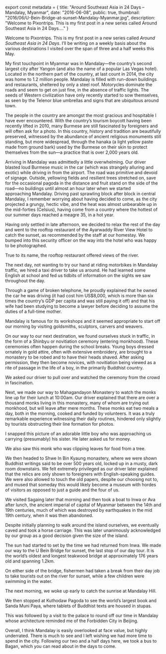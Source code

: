 export const metadata = { title: "Around Southeast Asia in 24 Days – Mandalay, Myanmar", date: "2016-06-08", public: true, thumbnail: "2016/06/U-Bein-Bridge-at-sunset-Mandalay-Myanmar.jpg", description: "Welcome to Pixontrips. This is my first post in a new series called Around Southeast Asia in 24 Days...." }

Welcome to Pixontrips. This is my first post in a new series called _Around Southeast Asia in 24 Days_. I’ll be writing on a weekly basis about the various destinations I visited over the span of three and a half weeks this May.

My first touchpoint in Myanmar was in Mandalay—the country’s second largest city after Yangon (and also the name of a popular Las Vegas hotel). Located in the northern part of the country, at last count in 2014, the city was home to 1.2 million people. Mandalay is filled with run-down buildings and restaurants, sheltered by only a steel roof. Motorycles dominate the roads and seem to get on just fine, in the absence of traffic lights. The seeds of Western civilization have only recently started to sow themselves, as seen by the Telenor blue umbrellas and signs that are ubiquitous around town.

<BlogPhoto alt="Panoramic view of Mandalay Myanmar | Pix on Trips" url="http://pixontrips.com/wp-content/uploads/2016/06/Panoramic-view-of-Mandalay-Myanmar-1200x800.jpg" href="http://pixontrips.com/2016/06/07/around-asia-24-days-mandalay/panoramic-view-of-mandalay-myanmar-1200x800/" caption="Panoramic view of Mandalay Myanmar - Pix on Trips" />

The people in the country are amongst the most gracious and hospitable I have ever encountered. With the country’s tourism boycott having been recently lifted in 2010, many Burmese are still fascinated by foreigners and will often ask for a photo. In this country, history and tradition are beautifully preserved, witnessed by the abundance of ancient religious monuments still standing, but more widespread, through the hanaka (a light yellow paste made from ground bark) used by the Burmese on their skin to protect themselves from the sun—a practice that is over 2,000 years old.

Arriving in Mandalay was admittedly a little overwhelming. Our driver blasted loud Burmese music in the car (which was strangely alluring and exotic) while driving in from the airport. The road was primitive and devoid of signage. Outside, yellowing fields and resilient trees stretched on, save for the occasional pagoda in the distance and fruit stand on the side of the road—no buildings until almost an hour later when we started approaching Mandalay. Driving past sprawling block after block in central Mandalay, I remember worrying about having decided to come, as the city projected a grungy, hectic vibe, and the heat was almost unbearable up in the mid-forties (Celsius), having come from a country where the hottest of our summer days reached a meagre 35, in a hot year.

<BlogPhoto alt="Street-in-Mandalay-Myanmar-at-sunset" url="http://pixontrips.com/wp-content/uploads/2016/06/Street-in-Mandalay-Myanmar-at-sunset-1200x799.jpg" href="http://pixontrips.com/2016/06/07/around-asia-24-days-mandalay/street-in-mandalay-myanmar-at-sunset-1200x799/" caption="Street in Mandalay, Myanmar at sunset - Pix on Trips" />

Having only settled in late afternoon, we decided to relax the rest of the day and went to the rooftop restaurant of the Ayarwaddy River View Hotel to catch the sunset, as recommended by the staff at our homestay. We bumped into this security officer on the way into the hotel who was happy to be photographed.

<BlogPhoto alt="Security officer in front Ayarwaddy River View Hotel, Mandalay, Myanmar" url="http://pixontrips.com/wp-content/uploads/2016/06/Security-officer-Mandalay-Myanmar-1200x800.jpg" href="http://pixontrips.com/2016/06/07/around-asia-24-days-mandalay/security-officer-mandalay-myanmar-1200x800/" caption="Security officer in front Ayarwaddy River View Hotel, Mandalay, Myanmar - Pix on Trips" />

True to its name, the rooftop restaurant offered views of the river.

<BlogPhoto alt="View of river from the Ayarwaddy River View Hotel, Mandalay, Myanmar" url="http://pixontrips.com/wp-content/uploads/2016/06/Panoramic-view-of-Ayarwaddy-River-Mandalay-Myanmar-1200x800.jpg" href="http://pixontrips.com/2016/06/07/around-asia-24-days-mandalay/panoramic-view-of-ayarwaddy-river-mandalay-myanmar-1200x800/" caption="View of river from the Ayarwaddy River View Hotel, Mandalay, Myanmar - Pix on Trips" />

The next day, not wanting to try our hand at riding motorbikes in Mandalay traffic, we hired a taxi driver to take us around. He had learned some English at school and fed us tidbits of information on the sights we saw throughout the day.

Through a game of broken telephone, he proudly explained that he owned the car he was driving (it had cost him US\$8,000, which is more than six times the country’s GDP per capita and was still paying it off) and that his wife had been studying to become a lawyer before deciding to assume the duties of a full-time mother.

<BlogPhoto alt="Taxi driver showing photo of family, Mandalay, Myanmar" url="http://pixontrips.com/wp-content/uploads/2016/06/Taxi-driver-showing-photo-of-family-Mandalay-Myanmar-1200x800.jpg" href="http://pixontrips.com/2016/06/07/around-asia-24-days-mandalay/taxi-driver-showing-photo-of-family-mandalay-myanmar-1200x800/" caption="Taxi driver showing photo of family, Mandalay, Myanmar - Pix on Trips" />

Mandalay is famous for its workshops and it seemed appropriate to start off our morning by visiting goldsmiths, sculptors, carvers and weavers.

<BlogPhoto alt="Boys carve Buddha statues in Mandalay, Myanmar" url="http://pixontrips.com/wp-content/uploads/2016/06/Boys-carve-Buddha-statues-in-Mandalay-Myanmar.jpg" href="http://pixontrips.com/2016/06/07/around-asia-24-days-mandalay/boys-carve-buddha-statues-in-mandalay-myanmar-2/" caption="Boys carve Buddha statues outdoors in Mandalay, Myanmar - Pix on Trips" />

<BlogPhoto alt="Men load sculptures for export, Mandalay, Myanmar" url="http://pixontrips.com/wp-content/uploads/2016/06/Loading-sculptures-for-export-Mandalay-Myanmar-1200x800.jpg" href="http://pixontrips.com/2016/06/07/around-asia-24-days-mandalay/loading-sculptures-for-export-mandalay-myanmar-1200x800/" caption="Men load sculptures for export onto truck, Mandalay, Myanmar - Pix on Trips" />

<BlogPhoto alt="Inside wood carving workshop, Mandalay, Myanmar " url="http://pixontrips.com/wp-content/uploads/2016/06/Inside-wood-carving-workshop-Mandalay-Myanmar-1200x800.jpg" href="http://pixontrips.com/2016/06/07/around-asia-24-days-mandalay/inside-wood-carving-workshop-mandalay-myanmar-1200x800/" caption="Inside wood carving workshop, Mandalay, Myanmar - Pix on Trips" />

<BlogPhoto alt="Wood carvings in workshop, Mandalay, Myanmar" url="http://pixontrips.com/wp-content/uploads/2016/06/Wood-carvings-in-workshop-Mandalay-Myanmar-1200x800.jpg" href="http://pixontrips.com/2016/06/07/around-asia-24-days-mandalay/wood-carvings-in-workshop-mandalay-myanmar-1200x800/" caption="Wood carvings in workshop, Mandalay, Myanmar - Pix on Trips" />

<BlogPhoto alt="Dyed silk thread in workshop, Mandalay, Myanmar" url="http://pixontrips.com/wp-content/uploads/2016/06/MG_3197.JPG-1200x800.jpg" href="http://pixontrips.com/wp-content/uploads/2016/06/MG_3197.JPG-1200x800.jpg" caption="Dyed silk thread in weaving workshop, Mandalay, Myanmar - Pix on Trips" />

On our way to our next destination, we found ourselves stuck in traffic, in the form of a Shinbyu or novitiation ceremony (entering monkhood). These ceremonies often happen during the school breaks. Young boys dressed ornately in gold attire, often with extensive embroidery, are brought to a monastery to be robed and to have their heads shaved. After asking permission, they then become novices, with novitiation being viewed as a rite of passage in the life of a boy, in the primarily Buddhist country.

We asked our driver to pull over and watched the ceremony from the crowd in fascination.

<BlogPhoto alt="Novitiation ceremony in Mandalay, Myanmar - Pix on Trips" url="http://pixontrips.com/wp-content/uploads/2016/06/Novitiation-ceremony-in-Mandalay-Myanmar.jpg" href="http://pixontrips.com/product/novitiation-ceremony-in-mandalay-myanmar/novitiation-ceremony-in-mandalay-myanmar-pix-on-trips/" caption="Novitiation ceremony in Mandalay, Myanmar - Pix on Trips" />

Next, we made our way to Mahagandayon Monastery to watch the monks line up for their lunch at 10:00am. Our driver explained that there are over a thousand monks living in this monastery, many of whom are trying out monkhood, but will leave after mere months. These monks eat two meals a day, both in the morning, cooked and funded by volunteers. It was a truly remarkable experience witnessing their daily routines, hindered only slightly by tourists obstructing their line formation for photos.

<BlogPhoto alt="Monks line up for lunch at Mahagandayon Monastery, Mandalay, Myanmar" url="http://pixontrips.com/wp-content/uploads/2016/06/Monks-line-up-for-lunch-at-Mahagandayon-Monastery-1200x800.jpg" href="http://pixontrips.com/2016/06/07/around-asia-24-days-mandalay/monks-line-up-for-lunch-at-mahagandayon-monastery-1200x800/" caption="Monks line up for lunch at Mahagandayon Monastery, Mandalay, Myanmar - Pix on Trips" />

I snapped this picture of an adorable little boy who was approaching us carrying (presumably) his sister. He later asked us for money.

<BlogPhoto alt="Boy holds his sister in Mandalay, Myanmar" url="http://pixontrips.com/wp-content/uploads/2016/06/Boy-holds-his-sister-in-Mandalay-Myanmar-800x1200.jpg" href="http://pixontrips.com/2016/06/07/around-asia-24-days-mandalay/boy-holds-his-sister-in-mandalay-myanmar-800x1200/" caption="Young boy holding girl, Mandalay, Myanmar - Pix on Trips" />

We also saw this monk who was clipping leaves for food from a tree.

<BlogPhoto alt="Monk clips leaves from a tree for food, Mandalay, Myanmar" url="http://pixontrips.com/wp-content/uploads/2016/06/Monk-clips-leaves-for-from-a-tree-Mandalay-Myanmar-1200x800.jpg" href="http://pixontrips.com/2016/06/07/around-asia-24-days-mandalay/monk-clips-leaves-for-from-a-tree-mandalay-myanmar-1200x800/" caption="Monk clips leaves from tree, Mandalay, Myanmar - Pix on Trips" />

We then headed to Shwe In Bin Kyaung monastery, where we were shown Buddhist writings said to be over 500 years old, locked up in a musty, dark room downstairs. We felt extremely privileged as our driver later explained that the relics are only shown to foreigners with English-speaking guides. We were also allowed to touch the old papers, despite our choosing not to, and mused that someday this would likely become a museum with hordes of visitors as opposed to just a guide and the four of us.

<BlogPhoto alt="Guide at Shwe In Bin Kyaung monastery in Mandalay, Myanmar showing 500 year-old Buddist writings" url="http://pixontrips.com/wp-content/uploads/2016/06/Staff-displays-Buddist-writing-at-Shwe-In-Bin-Kyaung-monastery-1200x900.jpg" href="http://pixontrips.com/2016/06/07/around-asia-24-days-mandalay/staff-displays-buddist-writing-at-shwe-in-bin-kyaung-monastery-1200x900/" caption="Guide at Shwe In Bin Kyaung monastery in Mandalay, Myanmar showing 500 year-old Buddhist writings - Pix on Trips" />

We visited Sagaing later that morning and then took a boat to Inwa or Ava after lunch, the ancient imperial of capital of Myanmar between the 14th and 19th centuries, much of which was destroyed by earthquakes in the mid 19th century, when it was then abandoned.

<BlogPhoto alt="View from boat to Inwe, Mandalay, Myanmar" url="http://pixontrips.com/wp-content/uploads/2016/06/MG_3264.JPG-1200x800.jpg" href="http://pixontrips.com/2016/06/07/around-asia-24-days-mandalay/mg_3264-jpg-1200x800/" caption="View from boat to Inwa, Mandalay, Myanmar - Pix on Trips" />

Despite initially planning to walk around the island ourselves, we eventually caved and took a horse carriage. This was later unanimously acknowledged by our group as a good decision given the size of the island.

<BlogPhoto alt="Horse carriage in Mandalay, Myanmar - Pix on Trips" url="http://pixontrips.com/wp-content/uploads/2016/06/Horse-carriage-in-Mandalay-Myanmar.jpg" href="http://pixontrips.com/product/horse-carriage-in-mandalay-myanmar/horse-carriage-in-mandalay-myanmar-pix-on-trips/" caption="Horse carriage on Inwa in Mandalay, Myanmar - Pix on Trips" />

<BlogPhoto alt="Maha Aungmye Bonzan Monastery, Mandalay, Myanmar" url="http://pixontrips.com/wp-content/uploads/2016/06/Maha-Aungmye-Bonzan-Monastery-Inwa-Myanmar-1200x800.jpg" href="http://pixontrips.com/2016/06/07/around-asia-24-days-mandalay/maha-aungmye-bonzan-monastery-inwa-myanmar-1200x800/" caption="Maha Aungmye Bonzan Monastery, Mandalay, Myanmar - Pix on Trips" />

<BlogPhoto alt="Leaning tower of Inwe, Mandalay, Myanmar" url="http://pixontrips.com/wp-content/uploads/2016/06/Leaning-tower-of-Inwe-Mandalay-Myanmar-800x1200.jpg" href="http://pixontrips.com/2016/06/07/around-asia-24-days-mandalay/leaning-tower-of-inwe-mandalay-myanmar-800x1200/" caption="Leaning tower of Inwa, Mandalay, Myanmar - Pix on Trips" />

The sun had started to set by the time we had returned from Inwa. We made our way to the U Bein Bridge for sunset, the last stop of our day tour. It is the world’s oldest and longest teakwood bridge at approximately 176 years old and spanning 1.2km.

<BlogPhoto alt="U Bein Bridge at sunset, Mandalay, Myanmar - Pix on Trips" url="http://pixontrips.com/wp-content/uploads/2016/06/U-Bein-Bridge-at-sunset-Mandalay-Myanmar.jpg" href="http://pixontrips.com/product/u-bein-bridge-at-sunset-mandalay-myanmar/u-bein-bridge-at-sunset-mandalay-myanmar-pix-on-trips/" caption="U Bein Bridge at sunset, Mandalay, Myanmar - Pix on Trips" />

<BlogPhoto alt="Close-up view of U Bein Bridge at sunset, Mandalay, Myanmar - Pix on Trips" url="http://pixontrips.com/wp-content/uploads/2016/06/Close-up-view-of-U-Bein-Bridge-at-sunset-Mandalay-Myanmar.jpg" href="http://pixontrips.com/product/close-up-view-of-u-bein-bridge-at-sunset-mandalay-myanmar/close-up-view-of-u-bein-bridge-at-sunset-mandalay-myanmar-pix-on-trips/" caption="Close-up view of U Bein Bridge at sunset, Mandalay, Myanmar - Pix on Trips" />

On either side of the bridge, fishermen had taken a break from their day job to take tourists out on the river for sunset, while a few children were swimming in the water.

<BlogPhoto alt="Near U Bein Bridge at sunset, Mandalay, Myanmar | Pix on Trips" url="http://pixontrips.com/wp-content/uploads/2016/06/Near-U-Bein-Bridge-at-sunset-Mandalay-Myanmar-1200x800.jpg" href="http://pixontrips.com/2016/06/07/around-asia-24-days-mandalay/near-u-bein-bridge-at-sunset-mandalay-myanmar-1200x800/" caption="Near U Bein Bridge at sunset, Mandalay, Myanmar - Pix on Trips" />

The next morning, we woke up early to catch the sunrise at Mandalay Hill.

<BlogPhoto alt="Sunrise at Mandalay Hill, Mandalay, Myanmar - Pix on Trips" url="http://pixontrips.com/wp-content/uploads/2016/06/Sunrise-at-Mandalay-Hill-Mandalay-Myanmar.jpg" href="http://pixontrips.com/product/sunrise-at-mandalay-hill-mandalay-myanmar/sunrise-at-mandalay-hill-mandalay-myanmar-pix-on-trips/" caption="Sunrise from Mandalay Hill, Mandalay, Myanmar - Pix on Trips" />

<BlogPhoto alt="Sunrise at Mandalay Hill, Mandalay, Myanmar - Pix on Trips" url="http://pixontrips.com/wp-content/uploads/2016/06/Sunrise-at-Mandalay-Hill-Mandalay-Myanmar-6437.jpg" href="http://pixontrips.com/product/sunrise-at-mandalay-hill-mandalay-myanmar-2/sunrise-at-mandalay-hill-mandalay-myanmar-pix-on-trips-2/" caption="Sunrise at Mandalay Hill, Mandalay, Myanmar - Pix on Trips" />

We then stopped at Kuthodaw Pagoda to see the world’s largest book and Sanda Muni Paya, where tablets of Buddhist texts are housed in stupas.

<BlogPhoto alt="Stupas at Sanda Muni Paya, Mandalay, Myanmar | Pix on Trips" url="http://pixontrips.com/wp-content/uploads/2016/06/Stupas-at-Sanda-Muni-Paya-1200x800.jpg" href="http://pixontrips.com/2016/06/07/around-asia-24-days-mandalay/stupas-at-sanda-muni-paya-1200x800/" caption="Stupas at Sanda Muni Paya, Mandalay, Myanmar - Pix on Trips" />

This was followed by a visit to the palace to round off our time in Mandalay whose architecture reminded me of the Forbidden City in Beijing.

<BlogPhoto alt="Mandalay Palace, Mandalay, Myanmar | Pix on Trips" url="http://pixontrips.com/wp-content/uploads/2016/06/MG_3428.JPG-1200x800.jpg" href="http://pixontrips.com/2016/06/07/around-asia-24-days-mandalay/mg_3428-jpg-1200x800/" caption="Mandalay Palace, Mandalay, Myanmar - Pix on Trips" />

<BlogPhoto alt="Mandalay Palace from watchtower, Mandalay, Myanmar | Pix on Trips" url="http://pixontrips.com/wp-content/uploads/2016/06/MG_3442.JPG-1200x799.jpg" href="http://pixontrips.com/2016/06/07/around-asia-24-days-mandalay/mg_3442-jpg-1200x799/" caption="Mandalay Palace from watchtower, Mandalay, Myanmar - Pix on Trips" />

Overall, I think Mandalay is easily overlooked at face value, but highly underrated. There is much to see and I left wishing we had more time to spend in the city. Following our two and a half days here, we took a bus to Bagan, which you can read about in the days to come.
